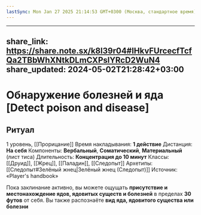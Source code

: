 ```yaml
---
lastSync: Mon Jan 27 2025 21:14:53 GMT+0300 (Москва, стандартное время)
---
```

---
share_link: https://share.note.sx/k8l39r04#IHkvFUrcecfTcfQa2TBbWhXNtkDLmCXPslYRcD2WuN4
share_updated: 2024-05-02T21:28:42+03:00
---
# Обнаружение болезней и яда [Detect poison and disease]
## Ритуал
1 уровень, [[Прорицание]]
Время накладывания: **1 действие**
Дистанция: **На себя**
Компоненты: **Вербальный**, **Соматический**, **Материальный** (лист тиса)
Длительность: **Концентрация до 10 минут**
Классы: [[Друид]], [[Жрец]], [[Паладин]], [[Следопыт]]
Архетипы: [[Следопыт#Зелёный жнец|Зелёный жнец (Следопыт)]]
Источник: «Player's handbook»

Пока заклинание активно, вы можете ощущать **присутствие и местонахождение ядов, ядовитых существ и болезней** в пределах **30 футов** от себя. Вы также распознаёте **вид яда, ядовитого существа или болезни**